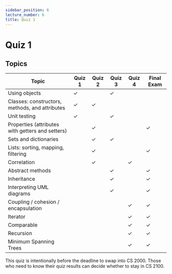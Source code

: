 ```yaml
---
sidebar_position: 6
lecture_number: 6
title: Quiz 1
---
```


# Quiz 1

## Topics

| Topic                                            | Quiz 1 | Quiz 2 | Quiz 3 | Quiz 4 | Final Exam |
| ------------------------------------------------ | ------ | ------ | ------ | ------ | ---------- |
| Using objects                                    |  ✓     |        | ✓      |        |            |
| Classes: constructors, methods, and attributes   |  ✓     |  ✓     |        |        |            |
| Unit testing                                     |  ✓     |        | ✓      |        |            |
| Properties (attributes with getters and setters) |        |  ✓     |        |        |  ✓         |
| Sets and dictionaries                            |        |  ✓     | ✓      |        |            |
| Lists: sorting, mapping, filtering               |        |  ✓     |        |        |  ✓         |
| Correlation                                      |        |  ✓     |        | ✓      |            |
| Abstract methods                                 |        |        | ✓      |        |  ✓         |
| Inheritance                                      |        |        | ✓      |        |  ✓         |
| Interpreting UML diagrams                        |        |        | ✓      |        |  ✓         |
| Coupling / cohesion / encapsulation              |        |        |        | ✓      |  ✓         |
| Iterator                                         |        |        |        | ✓      |  ✓         |
| Comparable                                       |        |        |        | ✓      |  ✓         |
| Recursion                                        |        |        |        | ✓      |  ✓         |
| Minimum Spanning Trees                           |        |        |        | ✓      |  ✓         |


This quiz is intentionally before the deadline to swap into CS 2000. Those who need to know their quiz results can decide whether to stay in CS 2100.
